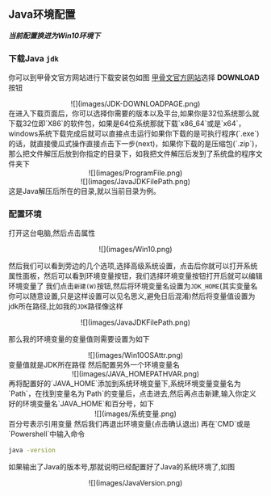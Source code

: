 ## Java环境配置
***当前配置换进为Win10环境下***

### 下载Java `jdk`
你可以到甲骨文官方网站进行下载安装包如图
[甲骨文官方网站](https://www.oracle.com/technetwork/java/javase/downloads/index.html)选择 **DOWNLOAD** 按钮
<div align="center">![](images/JDK-DOWNLOADPAGE.png)</div>
在进入下载页面后，你可以选择你需要的版本以及平台,如果你是32位系统那么就下载32位即`X86`的软件包，如果是64位系统那就下载`x86_64`或是`x64`，windows系统下载完成后就可以直接点击运行如果你下载的是可执行程序(`.exe`)的话，就直接傻瓜式操作直接点击下一步(next)，如果你下载的是压缩包(`.zip`)，那么把文件解压后放到你指定的目录下，如我把文件解压后发到了系统盘的程序文件夹下
<div align="center">![](images/ProgramFile.png)</div>    
<div align="center">![](images/JavaJDKFilePath.png)</div>    
这是Java解压后所在的目录,就以当前目录为例。

### 配置环境
打开这台电脑,然后点击属性
<div align="center">![](images/Win10.png)</div>


然后我们可以看到旁边的几个选项,选择高级系统设置，点击后你就可以打开系统属性面板，然后可以看到环境变量按钮，我们选择环境变量按钮打开后就可以编辑环境变量了
我们点击`新建(W)`按钮,然后将环境变量名设置为`JDK_HOME`(其实变量名你可以随意设置,只是这样设置可以见名思义,避免日后混淆)然后将变量值设置为jdk所在路径,比如我的`JDK`路径像这样
<div align="center">![](images/JavaJDKFilePath.png)</div>    

那么我的环境变量的变量值则需要设置为如下
<div align="center">![](images/Win10OSAttr.png)</div>
变量值就是JDK所在路径
然后配置另外一个环境变量名
    <div align="center">![](images/JAVA_HOMEPATHVAR.png)</div>
再将配置好的`JAVA_HOME`添加到系统环境变量下,系统环境变量变量名为`Path`，在找到变量名为`Path`的变量后，点击进去,然后再点击新建,输入你定义好的环境变量名`JAVA_HOME`和百分号，如下
<div align="center">
![](images/系统变量.png)
</div>
百分号表示引用变量
然后我们再退出环境变量(点击确认退出)
再在`CMD`或是`Powershell`中输入命令

```cmd
java -version
```
如果输出了Java的版本号,那就说明已经配置好了Java的系统环境了,如图
<div align="center">![](images/JavaVersion.png)</div>
